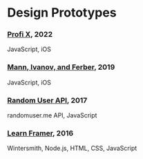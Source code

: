 # Design Prototypes

### [Profi X](https://antonkartashov.github.io/profi/machinery), 2022
JavaScript, iOS

### [Mann, Ivanov, and Ferber](https://antonkartashov.github.io/mann-ivanov-ferber/animation-01-hard/), 2019
JavaScript, iOS

### [Random User API](https://antonkartashov.github.io/randomuserme-api/), 2017
randomuser.me API, JavaScript

### [Learn Framer](https://antonkartashov.github.io/learnframer/), 2016
Wintersmith, Node.js, HTML, CSS, JavaScript
